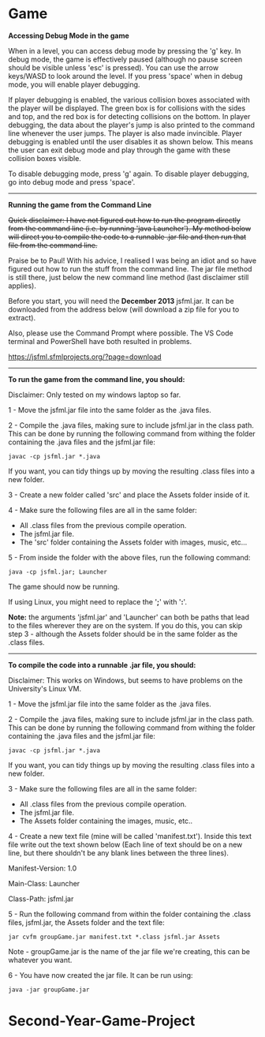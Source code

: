 # Game

**Accessing Debug Mode in the game**

When in a level, you can access debug mode by pressing the 'g' key. In debug mode, the game is effectively paused (although no pause screen should be visible unless 'esc' is pressed). You can use the arrow keys/WASD to look around the level. If you press 'space' when in debug mode, you will enable player debugging.

If player debugging is enabled, the various collision boxes associated with the player will be displayed. The green box is for collisions with the sides and top, and the red box is for detecting collisions on the bottom. In player debugging, the data about the player's jump is also printed to the command line whenever the user jumps. The player is also made invincible. Player debugging is enabled until the user disables it as shown below. This means the user can exit debug mode and play through the game with these collision boxes visible. 

To disable debugging mode, press 'g' again. To disable player debugging, go into debug mode and press 'space'.

-----


**Running the game from the Command Line**

~~Quick disclaimer: I have not figured out how to run the program directly from the command line (i.e. by running 'java Launcher'). My method below will direct you to compile the code to a runnable .jar file and then run that file from the command line.~~

Praise be to Paul! With his advice, I realised I was being an idiot and so have figured out how to run the stuff from the command line. The jar file method is still there, just below the new command line method (last disclaimer still applies).

Before you start, you will need the **December 2013** jsfml.jar. It can be downloaded from the address below (will download a zip file for you to extract).

Also, please use the Command Prompt where possible. The VS Code terminal and PowerShell have both resulted in problems.

https://jsfml.sfmlprojects.org/?page=download

-----

**To run the game from the command line, you should:**

Disclaimer: Only tested on my windows laptop so far.

1 - Move the jsfml.jar file into the same folder as the .java files.

2 - Compile the .java files, making sure to include jsfml.jar in the class path. This can be done by running the following command from withing the folder containing the .java files and the jsfml.jar file:

    javac -cp jsfml.jar *.java

If you want, you can tidy things up by moving the resulting .class files into a new folder.

3 - Create a new folder called 'src' and place the Assets folder inside of it.

4 - Make sure the following files are all in the same folder:
*   All .class files from the previous compile operation.
*   The jsfml.jar file.  
*   The 'src' folder containing the Assets folder with images, music, etc...

5 - From inside the folder with the above files, run the following command:

    java -cp jsfml.jar; Launcher

The game should now be running.

If using Linux, you might need to replace the '**;**' with '**:**'.

**Note:** the arguments 'jsfml.jar' and 'Launcher' can both be paths that lead to the files wherever they are on the system. If you do this, you can skip step 3 - although the Assets folder should be in the same folder as the .class files.

-----


**To compile the code into a runnable .jar file, you should:**

Disclaimer: This works on Windows, but seems to have problems on the University's Linux VM.

1 - Move the jsfml.jar file into the same folder as the .java files.

2 - Compile the .java files, making sure to include jsfml.jar in the class path. This can be done by running the following command from withing the folder containing the .java files and the jsfml.jar file:

    javac -cp jsfml.jar *.java

If you want, you can tidy things up by moving the resulting .class files into a new folder.

3 - Make sure the following files are all in the same folder:
*   All .class files from the previous compile operation.
*   The jsfml.jar file.  
*   The Assets folder containing the images, music, etc..     

4 - Create a new text file (mine will be called 'manifest.txt'). Inside this text file write out the text shown below (Each line of text should be on a new line, but there shouldn't be any blank lines between the three lines).

 Manifest-Version: 1.0
 
 Main-Class: Launcher

 Class-Path: jsfml.jar
 

5 - Run the following command from within the folder containing the .class files, jsfml.jar, the Assets folder and the text file:

	jar cvfm groupGame.jar manifest.txt *.class jsfml.jar Assets

Note - groupGame.jar is the name of the jar file we're creating, this can be whatever you want.

6 - You have now created the jar file. It can be run using:
	
	java -jar groupGame.jar
# Second-Year-Game-Project
